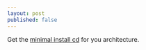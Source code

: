 ```yaml
---
layout: post
published: false
---
```


Get the [minimal install cd](http://www.gentoo.org/main/en/where.xml) for you architecture. 
